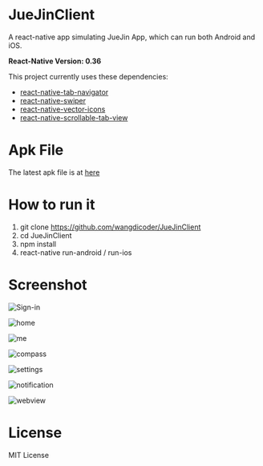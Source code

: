 # JueJinClient

A react-native app simulating JueJin App, which can run both Android and iOS.

**React-Native Version: 0.36**

This project currently uses these dependencies:
- [react-native-tab-navigator](https://github.com/exponentjs/react-native-tab-navigator)
- [react-native-swiper](https://github.com/leecade/react-native-swiper)
- [react-native-vector-icons](https://github.com/oblador/react-native-vector-icons)
- [react-native-scrollable-tab-view](https://github.com/skv-headless/react-native-scrollable-tab-view)

# Apk File

The latest apk file is at [here](https://github.com/wangdicoder/JueJinClient/blob/master/android/app/app-release.apk)

# How to run it

1. git clone https://github.com/wangdicoder/JueJinClient
2. cd JueJinClient
3. npm install
4. react-native run-android / run-ios

# Screenshot

![Sign-in](https://github.com/wangdicoder/JueJinClient/raw/master/screenshot/signin.png)

![home](https://github.com/wangdicoder/JueJinClient/raw/master/screenshot/home.png)

![me](https://github.com/wangdicoder/JueJinClient/raw/master/screenshot/me.png)

![compass](https://github.com/wangdicoder/JueJinClient/raw/master/screenshot/compass.png)

![settings](https://github.com/wangdicoder/JueJinClient/raw/master/screenshot/settings.png)

![notification](https://github.com/wangdicoder/JueJinClient/raw/master/screenshot/notification.png)

![webview](https://github.com/wangdicoder/JueJinClient/raw/master/screenshot/webview.png)

# License

MIT License